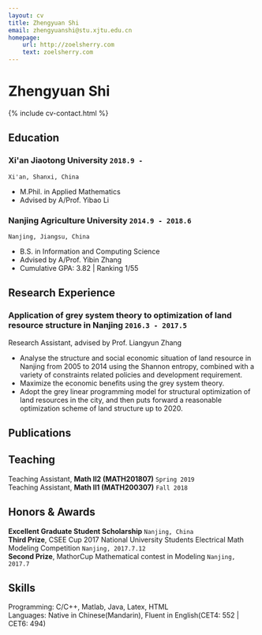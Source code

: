 ```yaml
---
layout: cv
title: Zhengyuan Shi
email: zhengyuanshi@stu.xjtu.edu.cn
homepage:
    url: http://zoelsherry.com
    text: zoelsherry.com
---
```

# Zhengyuan __Shi__

<!--
include contact information from the front matter
Supported arguments:
    - homepage: url, text
    - phone
    - email
-->
{% include cv-contact.html %}

## Education

### __Xi'an Jiaotong University__ `2018.9 -`
```
Xi'an, Shanxi, China
```
- M.Phil. in Applied Mathematics
- Advised by A/Prof. Yibao Li

### __Nanjing Agriculture University__ `2014.9 - 2018.6`
```
Nanjing, Jiangsu, China
```
- B.S. in Information and Computing Science
- Advised by A/Prof. Yibin Zhang
- Cumulative GPA: 3.82 \| Ranking 1/55

## Research Experience

### __Application of grey system theory to optimization of land resource structure in Nanjing__  `2016.3 - 2017.5`
Research Assistant, advised by Prof. Liangyun Zhang<br>
- Analyse the structure and social economic situation of land resource in Nanjing from 2005 to 2014 using the Shannon entropy, combined with a variety of constraints related policies and development requirement.
- Maximize the economic benefits using the grey system theory. 
- Adopt the grey linear programming model for structural optimization of land resources in the city, and then puts forward a reasonable optimization scheme of land structure up to 2020.

## Publications

## Teaching

Teaching Assistant, __Math II2 (MATH201807)__ `Spring 2019` <br>
Teaching Assistant, __Math II1 (MATH200307)__ `Fall 2018` <br>


## Honors & Awards

**Excellent Graduate Student Scholarship** `Nanjing, China` <br>
**Third Prize**, CSEE Cup 2017 National University Students Electrical Math Modeling Competition `Nanjing, 2017.7.12` <br>
**Second Prize**, MathorCup Mathematical contest in Modeling `Nanjing, 2017.7` <br>

## Skills

Programming:  C/C++, Matlab, Java, Latex, HTML <br>
Languages:  Native in Chinese(Mandarin), Fluent in English(CET4: 552 | CET6: 494) <br>

<!-- ### Footer

Last updated: April 2019 -->
